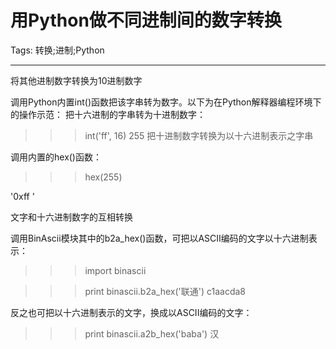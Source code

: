 # 用Python做不同进制间的数字转换
Tags: 转换;进制;Python

------

将其他进制数字转换为10进制数字 
 
 调用Python内置int()函数把该字串转为数字。以下为在Python解释器编程环境下的操作示范： 
把十六进制的字串转为十进制数字： 
>>> int('ff', 16) 
255 
 把十进制数字转换为以十六进制表示之字串 
 
调用内置的hex()函数：


>>> hex(255)


'0xff '

 
 文字和十六进制数字的互相转换 
 
 
调用BinAscii模块其中的b2a_hex()函数，可把以ASCII编码的文字以十六进制表示：


>>> import binascii


>>> print binascii.b2a_hex('联通') 
c1aacda8


反之也可把以十六进制表示的文字，换成以ASCII编码的文字：


>>> print binascii.a2b_hex('baba') 
汉